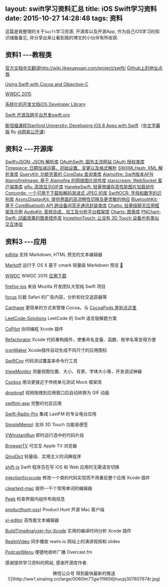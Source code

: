 layout: swift学习资料汇总
title: iOS Swift学习资料
date: 2015-10-27 14:28:48
tags: 资料
---
这篇是我整理的关于`Swift`学习资源, 开源库以及开源App, 作为自己iOS学习的知识储备备忘, 并分享出来让看到我的博文的小伙伴有所收获.
<!-- more -->
## 资料1 ---教程类
[官方文档中文翻译http://wiki.jikexueyuan.com/project/swift/](http://wiki.jikexueyuan.com/project/swift/)
[Github上的地址点我](https://github.com/numbbbbb/the-swift-programming-language-in-chinese.git)

[Using Swift with Cocoa and Objective-C](https://github.com/CocoaChina-editors/Welcome-to-Swift/blob/master/UsingSwiftwithCocoaandObjective-C中文手册.md)

[WWDC 2015](https://developer.apple.com/videos/wwdc2015/) 

[系统化的开发文档iOS Developer Library](https://developer.apple.com/library/ios/navigation/)

[Swift 开源及跨平台开发swift.org](https://swift.org/)

[斯坦福课程Stanford University: Developing iOS 8 Apps with Swift](https://itunes.com/StanfordSwift)（[中文字幕版](http://open.163.com/special/opencourse/ios8.html) By [@网易公开课](http://weibo.com/163open)）
## 资料2 ---开源库
[SwiftyJSON: JSON 解析库](https://github.com/SwiftyJSON/SwiftyJSON)
[OAuthSwift: 国外主流网站 OAuth 授权类库](https://github.com/dongri/OAuthSwift)
[Timepiece: 日期加减运算、初始设置、变更以及格式解析](https://github.com/naoty/Timepiece)
[SWXMLHash: XML 解析类库](https://github.com/drmohundro/SWXMLHash)
[QueryKit: 功能完善的 CoreData 查询类库](https://github.com/QueryKit/QueryKit)
[Alamofire: Swift版本AFN](https://github.com/Alamofire/Alamofire)
[AlamofireImage: 基于 Alamofire 的网络图片组件库](https://github.com/Alamofire/AlamofireImage)
[starscream: WebSocket 客户端类库](https://github.com/daltoniam/starscream)
[gifu: 高效显示GIF库](https://github.com/kaishin/gifu)
[HanekeSwift: 轻量带缓存高性能图片加载组件](https://github.com/Haneke/HanekeSwift)
[Concorde: 一个可用于下载和解码渐进式 JPEG 的库](https://github.com/contentful-labs/Concorde)
[SwiftOCR: 字母和数字的识别库](https://github.com/garnele007/SwiftOCR)
[AsyncDisplayKit: 提供界面的高流畅性切换及更灵敏的响应](https://github.com/facebook/AsyncDisplayKit)
[BluetoothKit: 基于 CoreBluetooth API 跨设备间蓝牙通讯封装类库](https://github.com/rasmusth/BluetoothKit)
[Chatto: 轻量级聊天应用框架及示例](https://github.com/badoo/Chatto)
[AudioKit: 音频合成、加工及分析平台框架库](https://github.com/audiokit/AudioKit)
[Charts: 图表库](https://github.com/danielgindi/ios-charts)
[PNChart-Swift: 动画效果的图表控件库](https://github.com/kevinzhow/PNChart-Swift)
[InceptionTouch: 让没有 3D Touch 设备也有类似交互体验](https://github.com/richzertuche/InceptionTouch)
## 资料3 ---应用
[edhita](https://github.com/tnantoka/edhita)
支持 Markdown, HTML 预览的文本编辑器

[Markoff](https://github.com/thoughtbot/Markoff)
运行于 OS X 基于 cmark 轻量级 Markdown 预览 [🔗
                                   ](https://robots.thoughtbot.com/markoff-free-markdown-previewer)

[WWDC](https://github.com/insidegui/WWDC)
WWDC 2015 [应用下载](https://github.com/insidegui/WWDC/blob/master/Releases/WWDC_latest.zip?raw=true)

[firefox-ios](https://github.com/mozilla/firefox-ios)
来自 Mozilla 开发团队大型纯 Swift 项目

[focus](https://github.com/mozilla/focus)
拦截 Safari 的广告内容，分析和社交追踪器等

[Carthage](https://github.com/Carthage/Carthage)
更简单的方式来管理 Cocoa。与 [CocoaPods 差别点这里](http://www.cocoachina.com/ios/20141204/10528.html)

[LeetCode-Solutions](https://github.com/diwu/LeetCode-Solutions-in-Swift)
LeetCode 的 Swift 语言版解题方案

[CoPilot](https://github.com/feinstruktur/CoPilot)
协同编程 Xcode 插件

[Refactorator](https://github.com/johnno1962/Refactorator)
Xcode 代码重构插件，使重命名变量、函数、枚举名等变得方便

[iconMaker](https://github.com/kaphacius/IconMaker)
Xcode插件自动生成不同尺寸的应用图标

[SwiftCov](https://github.com/realm/SwiftCov)
代码测试覆盖率命令行工具

[ViewMonitor](https://github.com/daisuke0131/ViewMonitor)
测量视图位置、大小、背景、字体大小等，开发调试神器

[Cuckoo](https://github.com/SwiftKit/Cuckoo)
用法更接近于传统单元测试 Mock 框架库

[droptogif](https://github.com/mortenjust/droptogif)
视频拖拽到应用窗口后自动转换为 GIF 动画

[swiftmi-app](https://github.com/feiin/swiftmi-app)
完整的社区应用

[Swift-Radio-Pro](https://github.com/swiftcodex/Swift-Radio-Pro)
集成 LastFM 的专业电台应用

[SimpleMemo](https://github.com/likumb/SimpleMemo))
支持 3D Touch 功能易便签

[VWInstantRun](https://github.com/wangshengjia/VWInstantRun)
即时运行选中的代码片段

[BrowserTV](https://github.com/zats/BrowserTV)
可交互 Apple TV 浏览器

[QingDict](https://github.com/yingDev/QingDict)
轻量级、实用主义的词典程序

[shift-js](https://github.com/shift-js/shift-js)
Swift 程序员在写 iOS 和 Web 应用时无需语言切换

[injectionforxcode](https://github.com/johnno1962/injectionforxcode)
修改一个类的代码实现而不用重启整个应用 Xcode 插件

[cleartext-mac](https://github.com/mortenjust/cleartext-mac)
提供一千个常用单词的编辑器

[Peek](https://github.com/shaps80/Peek)
检查界面内组件布局信息

[producthunt-osx](https://github.com/producthunt/producthunt-osx))
Product Hunt 开源 Mac 客户端

[xi-editor](https://github.com/google/xi-editor)
高性能文本编辑器

[BuildTimeAnalyzer-for-Xcode](https://github.com/RobertGummesson/BuildTimeAnalyzer-for-Xcode)
实用的编译时间分析 Xcode 插件

[RealmVideo](https://github.com/BalestraPatrick/RealmVideo)
同步播放 realm.io 网站上的演讲视频和 slides

[PodcastMenu](https://github.com/insidegui/PodcastMenu)
便捷地收听广播 Overcast.fm

感谢提供学习资料的网站, 感谢开源库作者.

<div align=center>
微信公众号 得到最快最新的推送
</div>

<div align=center>
![](http://ww1.sinaimg.cn/large/0060lm7Tgw1f9656jhucpj307607674r.jpg)
</div>
